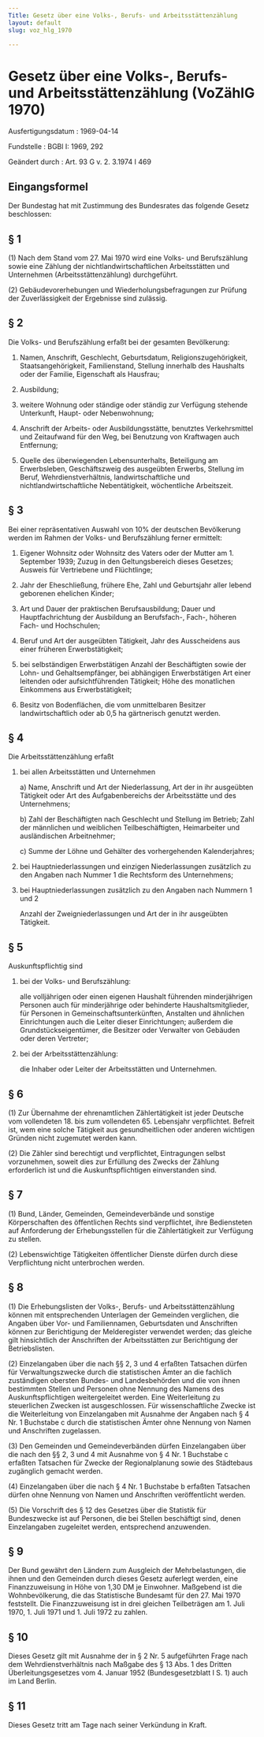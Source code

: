 ```yaml
---
Title: Gesetz über eine Volks-, Berufs- und Arbeitsstättenzählung
layout: default
slug: voz_hlg_1970

---
```


# Gesetz über eine Volks-, Berufs- und Arbeitsstättenzählung (VoZählG 1970)

Ausfertigungsdatum
:   1969-04-14

Fundstelle
:   BGBl I: 1969, 292

Geändert durch
:   Art. 93 G v. 2. 3.1974 I 469


## Eingangsformel

Der Bundestag hat mit Zustimmung des Bundesrates das folgende Gesetz
beschlossen:


## § 1

(1) Nach dem Stand vom 27. Mai 1970 wird eine Volks- und Berufszählung
sowie eine Zählung der nichtlandwirtschaftlichen Arbeitsstätten und
Unternehmen (Arbeitsstättenzählung) durchgeführt.

(2) Gebäudevorerhebungen und Wiederholungsbefragungen zur Prüfung der
Zuverlässigkeit der Ergebnisse sind zulässig.


## § 2

Die Volks- und Berufszählung erfaßt bei der gesamten Bevölkerung:

1.  Namen, Anschrift, Geschlecht, Geburtsdatum, Religionszugehörigkeit,
    Staatsangehörigkeit, Familienstand, Stellung innerhalb des Haushalts
    oder der Familie, Eigenschaft als Hausfrau;


2.  Ausbildung;


3.  weitere Wohnung oder ständige oder ständig zur Verfügung stehende
    Unterkunft, Haupt- oder Nebenwohnung;


4.  Anschrift der Arbeits- oder Ausbildungsstätte, benutztes
    Verkehrsmittel und Zeitaufwand für den Weg, bei Benutzung von
    Kraftwagen auch Entfernung;


5.  Quelle des überwiegenden Lebensunterhalts, Beteiligung am
    Erwerbsleben, Geschäftszweig des ausgeübten Erwerbs, Stellung im
    Beruf, Wehrdienstverhältnis, landwirtschaftliche und
    nichtlandwirtschaftliche Nebentätigkeit, wöchentliche Arbeitszeit.





## § 3

Bei einer repräsentativen Auswahl von 10% der deutschen Bevölkerung
werden im Rahmen der Volks- und Berufszählung ferner ermittelt:

1.  Eigener Wohnsitz oder Wohnsitz des Vaters oder der Mutter am 1.
    September 1939; Zuzug in den Geltungsbereich dieses Gesetzes; Ausweis
    für Vertriebene und Flüchtlinge;


2.  Jahr der Eheschließung, frühere Ehe, Zahl und Geburtsjahr aller lebend
    geborenen ehelichen Kinder;


3.  Art und Dauer der praktischen Berufsausbildung; Dauer und
    Hauptfachrichtung der Ausbildung an Berufsfach-, Fach-, höheren Fach-
    und Hochschulen;


4.  Beruf und Art der ausgeübten Tätigkeit, Jahr des Ausscheidens aus
    einer früheren Erwerbstätigkeit;


5.  bei selbständigen Erwerbstätigen Anzahl der Beschäftigten sowie der
    Lohn- und Gehaltsempfänger, bei abhängigen Erwerbstätigen Art einer
    leitenden oder aufsichtführenden Tätigkeit; Höhe des monatlichen
    Einkommens aus Erwerbstätigkeit;


6.  Besitz von Bodenflächen, die vom unmittelbaren Besitzer
    landwirtschaftlich oder ab 0,5 ha gärtnerisch genutzt werden.





## § 4

Die Arbeitsstättenzählung erfaßt

1.  bei allen Arbeitsstätten und Unternehmen

    a)  Name, Anschrift und Art der Niederlassung, Art der in ihr ausgeübten
        Tätigkeit oder Art des Aufgabenbereichs der Arbeitsstätte und des
        Unternehmens;


    b)  Zahl der Beschäftigten nach Geschlecht und Stellung im Betrieb; Zahl
        der männlichen und weiblichen Teilbeschäftigten, Heimarbeiter und
        ausländischen Arbeitnehmer;


    c)  Summe der Löhne und Gehälter des vorhergehenden Kalenderjahres;





2.  bei Hauptniederlassungen und einzigen Niederlassungen zusätzlich zu
    den Angaben nach Nummer 1 die Rechtsform des Unternehmens;


3.  bei Hauptniederlassungen zusätzlich zu den Angaben nach Nummern 1 und
    2

    Anzahl der Zweigniederlassungen und Art der in ihr ausgeübten
    Tätigkeit.





## § 5

Auskunftspflichtig sind

1.  bei der Volks- und Berufszählung:

    alle volljährigen oder einen eigenen Haushalt führenden minderjährigen
    Personen auch für minderjährige oder behinderte Haushaltsmitglieder,
    für Personen in Gemeinschaftsunterkünften, Anstalten und ähnlichen
    Einrichtungen auch die Leiter dieser Einrichtungen; außerdem die
    Grundstückseigentümer, die Besitzer oder Verwalter von Gebäuden oder
    deren Vertreter;


2.  bei der Arbeitsstättenzählung:

    die Inhaber oder Leiter der Arbeitsstätten und Unternehmen.





## § 6

(1) Zur Übernahme der ehrenamtlichen Zählertätigkeit ist jeder
Deutsche vom vollendeten 18. bis zum vollendeten 65. Lebensjahr
verpflichtet. Befreit ist, wem eine solche Tätigkeit aus
gesundheitlichen oder anderen wichtigen Gründen nicht zugemutet werden
kann.

(2) Die Zähler sind berechtigt und verpflichtet, Eintragungen selbst
vorzunehmen, soweit dies zur Erfüllung des Zwecks der Zählung
erforderlich ist und die Auskunftspflichtigen einverstanden sind.


## § 7

(1) Bund, Länder, Gemeinden, Gemeindeverbände und sonstige
Körperschaften des öffentlichen Rechts sind verpflichtet, ihre
Bediensteten auf Anforderung der Erhebungsstellen für die
Zählertätigkeit zur Verfügung zu stellen.

(2) Lebenswichtige Tätigkeiten öffentlicher Dienste dürfen durch diese
Verpflichtung nicht unterbrochen werden.


## § 8

(1) Die Erhebungslisten der Volks-, Berufs- und Arbeitsstättenzählung
können mit entsprechenden Unterlagen der Gemeinden verglichen, die
Angaben über Vor- und Familiennamen, Geburtsdaten und Anschriften
können zur Berichtigung der Melderegister verwendet werden; das
gleiche gilt hinsichtlich der Anschriften der Arbeitsstätten zur
Berichtigung der Betriebslisten.

(2) Einzelangaben über die nach §§ 2, 3 und 4 erfaßten Tatsachen
dürfen für Verwaltungszwecke durch die statistischen Ämter an die
fachlich zuständigen obersten Bundes- und Landesbehörden und die von
ihnen bestimmten Stellen und Personen ohne Nennung des Namens des
Auskunftspflichtigen weitergeleitet werden. Eine Weiterleitung zu
steuerlichen Zwecken ist ausgeschlossen. Für wissenschaftliche Zwecke
ist die Weiterleitung von Einzelangaben mit Ausnahme der Angaben nach
§ 4 Nr. 1 Buchstabe c durch die statistischen Ämter ohne Nennung von
Namen und Anschriften zugelassen.

(3) Den Gemeinden und Gemeindeverbänden dürfen Einzelangaben über die
nach den §§ 2, 3 und 4 mit Ausnahme von § 4 Nr. 1 Buchstabe c erfaßten
Tatsachen für Zwecke der Regionalplanung sowie des Städtebaus
zugänglich gemacht werden.

(4) Einzelangaben über die nach § 4 Nr. 1 Buchstabe b erfaßten
Tatsachen dürfen ohne Nennung von Namen und Anschriften veröffentlicht
werden.

(5) Die Vorschrift des § 12 des Gesetzes über die Statistik für
Bundeszwecke ist auf Personen, die bei Stellen beschäftigt sind, denen
Einzelangaben zugeleitet werden, entsprechend anzuwenden.


## § 9

Der Bund gewährt den Ländern zum Ausgleich der Mehrbelastungen, die
ihnen und den Gemeinden durch dieses Gesetz auferlegt werden, eine
Finanzzuweisung in Höhe von 1,30 DM je Einwohner. Maßgebend ist die
Wohnbevölkerung, die das Statistische Bundesamt für den 27. Mai 1970
feststellt. Die Finanzzuweisung ist in drei gleichen Teilbeträgen am
1\. Juli 1970, 1. Juli 1971 und 1. Juli 1972 zu zahlen.


## § 10

Dieses Gesetz gilt mit Ausnahme der in § 2 Nr. 5 aufgeführten Frage
nach dem Wehrdienstverhältnis nach Maßgabe des § 13 Abs. 1 des Dritten
Überleitungsgesetzes vom 4. Januar 1952 (Bundesgesetzblatt I S. 1)
auch im Land Berlin.


## § 11

Dieses Gesetz tritt am Tage nach seiner Verkündung in Kraft.

